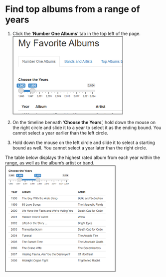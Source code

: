 # Find top albums from a range of years

1. Click the ‘**Number One Albums**’ tab in the top left of the page.  
    <img src= "/images/task1.png" alt="where to click" style="border: 2px solid grey;" width="350">
2. On the timeline beneath ‘**Choose the Years**’, hold down the mouse on the right circle and slide it to a year to select it as the ending bound. You cannot select a year earlier than the left circle.

3. Hold down the mouse on the left circle and slide it to select a starting bound as well. You cannot select a year later than the right circle.

The table below displays the highest rated album from each year within the range, as well as the album’s artist or band.
    &nbsp; <img src= "/images/task2.png" alt="where to click" style="border: 2px solid grey;" width="350">